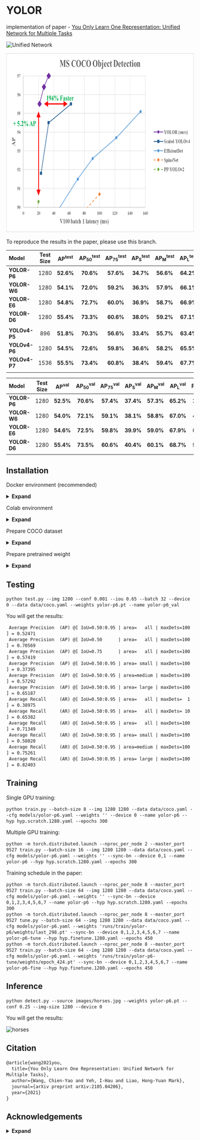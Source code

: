 # YOLOR
implementation of paper - [You Only Learn One Representation: Unified Network for Multiple Tasks](https://arxiv.org/abs/2105.04206)

![Unified Network](https://github.com/WongKinYiu/yolor/blob/main/figure/unifued_network.png)

<img src="https://github.com/WongKinYiu/yolor/blob/main/figure/performance.png" height="480">

To reproduce the results in the paper, please use this branch.

| Model | Test Size | AP<sup>test</sup> | AP<sub>50</sub><sup>test</sup> | AP<sub>75</sub><sup>test</sup> | AP<sub>S</sub><sup>test</sup> | AP<sub>M</sub><sup>test</sup> | AP<sub>L</sub><sup>test</sup> | batch1 throughput |
| :-- | :-: | :-: | :-: | :-: | :-: | :-: | :-: | :-: | 
| **YOLOR-P6** | 1280 | **52.6%** | **70.6%** | **57.6%** | **34.7%** | **56.6%** | **64.2%** | 49 *fps* |
| **YOLOR-W6** | 1280 | **54.1%** | **72.0%** | **59.2%** | **36.3%** | **57.9%** | **66.1%** | 47 *fps* |
| **YOLOR-E6** | 1280 | **54.8%** | **72.7%** | **60.0%** | **36.9%** | **58.7%** | **66.9%** | 37 *fps* |
| **YOLOR-D6** | 1280 | **55.4%** | **73.3%** | **60.6%** | **38.0%** | **59.2%** | **67.1%** | 30 *fps* |
|  |  |  |  |  |  |  |
| **YOLOv4-P5** | 896 | **51.8%** | **70.3%** | **56.6%** | **33.4%** | **55.7%** | **63.4%** | 41 *fps* |
| **YOLOv4-P6** | 1280 | **54.5%** | **72.6%** | **59.8%** | **36.6%** | **58.2%** | **65.5%** | 30 *fps* |
| **YOLOv4-P7** | 1536 | **55.5%** | **73.4%** | **60.8%** | **38.4%** | **59.4%** | **67.7%** | 16 *fps* |
|  |  |  |  |  |  |  |

| Model | Test Size | AP<sup>val</sup> | AP<sub>50</sub><sup>val</sup> | AP<sub>75</sub><sup>val</sup> | AP<sub>S</sub><sup>val</sup> | AP<sub>M</sub><sup>val</sup> | AP<sub>L</sub><sup>val</sup> | FLOPs | weights |
| :-- | :-: | :-: | :-: | :-: | :-: | :-: | :-: | :-: | :-: |
| **YOLOR-P6** | 1280 | **52.5%** | **70.6%** | **57.4%** | **37.4%** | **57.3%** | **65.2%** | 326G | [yolor-p6.pt](https://drive.google.com/file/d/1WyzcN1-I0n8BoeRhi_xVt8C5msqdx_7k/view?usp=sharing) |
| **YOLOR-W6** | 1280 | **54.0%** | **72.1%** | **59.1%** | **38.1%** | **58.8%** | **67.0%** | 454G | [yolor-w6.pt](https://drive.google.com/file/d/1KnkBzNxATKK8AiDXrW_qF-vRNOsICV0B/view?usp=sharing) |
| **YOLOR-E6** | 1280 | **54.6%** | **72.5%** | **59.8%** | **39.9%** | **59.0%** | **67.9%** | 684G | [yolor-e6.pt](https://drive.google.com/file/d/1jVrq8R1TA60XTUEqqljxAPlt0M_MAGC8/view?usp=sharing) |
| **YOLOR-D6** | 1280 | **55.4%** | **73.5%** | **60.6%** | **40.4%** | **60.1%** | **68.7%** | 937G | [yolor-d6.pt](https://drive.google.com/file/d/1WX33ymg_XJLUJdoSf5oUYGHAtpSG2gj8/view?usp=sharing) |
|  |  |  |  |  |  |  |  |

## Installation

Docker environment (recommended)
<details><summary> <b>Expand</b> </summary>

```
# create the docker container, you can change the share memory size if you have more.
nvidia-docker run --name yolor -it -v your_coco_path/:/coco/ -v your_code_path/:/yolor --shm-size=64g nvcr.io/nvidia/pytorch:20.11-py3

# apt install required packages
apt update
apt install -y zip htop screen libgl1-mesa-glx

# pip install required packages
pip install seaborn thop

# install mish-cuda if you want to use mish activation
# https://github.com/thomasbrandon/mish-cuda
# https://github.com/JunnYu/mish-cuda
cd /
git clone https://github.com/JunnYu/mish-cuda
cd mish-cuda
python setup.py build install

# install pytorch_wavelets if you want to use dwt down-sampling module
# https://github.com/fbcotter/pytorch_wavelets
cd /
git clone https://github.com/fbcotter/pytorch_wavelets
cd pytorch_wavelets
pip install .

# go to code folder
cd /yolor
```

</details>

Colab environment
<details><summary> <b>Expand</b> </summary>
  
```
git clone -b paper https://github.com/WongKinYiu/yolor
cd yolor

# pip install required packages
pip install -qr requirements.txt

# install mish-cuda if you want to use mish activation
# https://github.com/thomasbrandon/mish-cuda
# https://github.com/JunnYu/mish-cuda
git clone https://github.com/JunnYu/mish-cuda
cd mish-cuda
python setup.py build install
cd ..

# install pytorch_wavelets if you want to use dwt down-sampling module
# https://github.com/fbcotter/pytorch_wavelets
git clone https://github.com/fbcotter/pytorch_wavelets
cd pytorch_wavelets
pip install .
cd ..
```

</details>

Prepare COCO dataset
<details><summary> <b>Expand</b> </summary>

```
cd /yolor
bash scripts/get_coco.sh
```

</details>

Prepare pretrained weight
<details><summary> <b>Expand</b> </summary>

```
cd /yolor
bash scripts/get_pretrain.sh
```

</details>

## Testing

```
python test.py --img 1280 --conf 0.001 --iou 0.65 --batch 32 --device 0 --data data/coco.yaml --weights yolor-p6.pt --name yolor-p6_val
```

You will get the results:

```
 Average Precision  (AP) @[ IoU=0.50:0.95 | area=   all | maxDets=100 ] = 0.52471
 Average Precision  (AP) @[ IoU=0.50      | area=   all | maxDets=100 ] = 0.70569
 Average Precision  (AP) @[ IoU=0.75      | area=   all | maxDets=100 ] = 0.57419
 Average Precision  (AP) @[ IoU=0.50:0.95 | area= small | maxDets=100 ] = 0.37395
 Average Precision  (AP) @[ IoU=0.50:0.95 | area=medium | maxDets=100 ] = 0.57292
 Average Precision  (AP) @[ IoU=0.50:0.95 | area= large | maxDets=100 ] = 0.65187
 Average Recall     (AR) @[ IoU=0.50:0.95 | area=   all | maxDets=  1 ] = 0.38975
 Average Recall     (AR) @[ IoU=0.50:0.95 | area=   all | maxDets= 10 ] = 0.65382
 Average Recall     (AR) @[ IoU=0.50:0.95 | area=   all | maxDets=100 ] = 0.71349
 Average Recall     (AR) @[ IoU=0.50:0.95 | area= small | maxDets=100 ] = 0.58020
 Average Recall     (AR) @[ IoU=0.50:0.95 | area=medium | maxDets=100 ] = 0.75261
 Average Recall     (AR) @[ IoU=0.50:0.95 | area= large | maxDets=100 ] = 0.82403
```

## Training

Single GPU training:

```
python train.py --batch-size 8 --img 1280 1280 --data data/coco.yaml --cfg models/yolor-p6.yaml --weights '' --device 0 --name yolor-p6 --hyp hyp.scratch.1280.yaml --epochs 300
```

Multiple GPU training:

```
python -m torch.distributed.launch --nproc_per_node 2 --master_port 9527 train.py --batch-size 16 --img 1280 1280 --data data/coco.yaml --cfg models/yolor-p6.yaml --weights '' --sync-bn --device 0,1 --name yolor-p6 --hyp hyp.scratch.1280.yaml --epochs 300
```

Training schedule in the paper:

```
python -m torch.distributed.launch --nproc_per_node 8 --master_port 9527 train.py --batch-size 64 --img 1280 1280 --data data/coco.yaml --cfg models/yolor-p6.yaml --weights '' --sync-bn --device 0,1,2,3,4,5,6,7 --name yolor-p6 --hyp hyp.scratch.1280.yaml --epochs 300
python -m torch.distributed.launch --nproc_per_node 8 --master_port 9527 tune.py --batch-size 64 --img 1280 1280 --data data/coco.yaml --cfg models/yolor-p6.yaml --weights 'runs/train/yolor-p6/weights/last_298.pt' --sync-bn --device 0,1,2,3,4,5,6,7 --name yolor-p6-tune --hyp hyp.finetune.1280.yaml --epochs 450
python -m torch.distributed.launch --nproc_per_node 8 --master_port 9527 train.py --batch-size 64 --img 1280 1280 --data data/coco.yaml --cfg models/yolor-p6.yaml --weights 'runs/train/yolor-p6-tune/weights/epoch_424.pt' --sync-bn --device 0,1,2,3,4,5,6,7 --name yolor-p6-fine --hyp hyp.finetune.1280.yaml --epochs 450
```

## Inference

```
python detect.py --source images/horses.jpg --weights yolor-p6.pt --conf 0.25 --img-size 1280 --device 0
```

You will get the results:

![horses](https://github.com/WongKinYiu/yolor/blob/paper/inference/output/horses.jpg)

## Citation

```
@article{wang2021you,
  title={You Only Learn One Representation: Unified Network for Multiple Tasks},
  author={Wang, Chien-Yao and Yeh, I-Hau and Liao, Hong-Yuan Mark},
  journal={arXiv preprint arXiv:2105.04206},
  year={2021}
}
```

## Acknowledgements

<details><summary> <b>Expand</b> </summary>

* [https://github.com/AlexeyAB/darknet](https://github.com/AlexeyAB/darknet)
* [https://github.com/WongKinYiu/PyTorch_YOLOv4](https://github.com/WongKinYiu/PyTorch_YOLOv4)
* [https://github.com/WongKinYiu/ScaledYOLOv4](https://github.com/WongKinYiu/ScaledYOLOv4)
* [https://github.com/ultralytics/yolov3](https://github.com/ultralytics/yolov3)
* [https://github.com/ultralytics/yolov5](https://github.com/ultralytics/yolov5)

</details>
